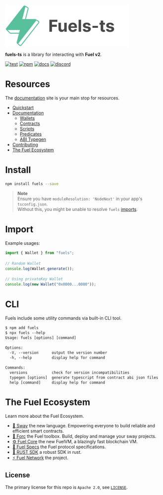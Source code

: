 <picture>
    <source media="(prefers-color-scheme: dark)" srcset="https://raw.githubusercontent.com/FuelLabs/fuels-ts/master/docs/assets/fuels-ts-logo-dark.png">
    <img alt="Fuels-ts SDK logo" width="400px" src="https://raw.githubusercontent.com/FuelLabs/fuels-ts/master/docs/assets/fuels-ts-logo-light.png">
</picture>

**fuels-ts** is a library for interacting with **Fuel v2**.

[![test](https://github.com/FuelLabs/fuels-ts/actions/workflows/test.yaml/badge.svg)](https://github.com/FuelLabs/fuels-ts/actions/workflows/test.yaml)
[![npm](https://img.shields.io/npm/v/fuels)](https://www.npmjs.com/package/fuels)
[![docs](https://img.shields.io/badge/docs-fuels.ts-brightgreen.svg?style=flat)](https://fuellabs.github.io/fuels-ts/)
[![discord](https://img.shields.io/badge/chat%20on-discord-orange?&logo=discord&logoColor=ffffff&color=7389D8&labelColor=6A7EC2)](https://discord.gg/xfpK4Pe)

# Resources

The [documentation](https://fuellabs.github.io/fuels-ts) site is your main stop for resources.

- [Quickstart](https://fuellabs.github.io/fuel-docs/master/quickstart/developer-quickstart.html)
- [Documentation](https://fuellabs.github.io/fuels-ts)
  - [Wallets](https://fuellabs.github.io/fuels-ts/guide/wallets/)
  - [Contracts](https://fuellabs.github.io/fuels-ts/guide/contracts/interacting-with-contracts.html)
  - [Scripts](https://fuellabs.github.io/fuels-ts/guide/scripts/)
  - [Predicates](https://fuellabs.github.io/fuels-ts/guide/predicates/)
  - [ABI Typegen](https://fuellabs.github.io/fuels-ts/guide/abi-typegen/)
- [Contributing](https://github.com/FuelLabs/fuels-ts/blob/master/CONTRIBUTING.md)
- [The Fuel Ecosystem](#the-fuel-ecosystem)

# Install

```sh
npm install fuels --save
```

> **Note**<br/>
> Ensure you have `moduleResolution: 'NodeNext'` in your app's `tsconfig.json`.<br/>
> Without this, you might be unable to resolve `fuels` [imports](https://github.com/FuelLabs/fuels-ts/blob/master/packages/fuels/package.json#L12-L23).

# Import

Example usages:

```ts
import { Wallet } from "fuels";

// Random Wallet
console.log(Wallet.generate());

// Using privateKey Wallet
console.log(new Wallet("0x0000...0000"));
```

# CLI

Fuels include some utility commands via built-in CLI tool.

```console
$ npm add fuels
$ npx fuels --help
Usage: fuels [options] [command]

Options:
  -V, --version      output the version number
  -h, --help         display help for command

Commands:
  versions           check for version incompatibilities
  typegen [options]  generate typescript from contract abi json files
  help [command]     display help for command
```

# The Fuel Ecosystem

Learn more about the Fuel Ecosystem.

- [🌴 Sway](https://fuellabs.github.io/sway/) the new language. Empowering everyone to build reliable and efficient smart contracts.
- [🧰 Forc](https://fuellabs.github.io/sway/v0.30.1/forc/index.html) the Fuel toolbox. Build, deploy and manage your sway projects.
- [⚙️ Fuel Core](https://github.com/FuelLabs/fuel-core) the new FuelVM, a blazingly fast blockchain VM.
- [🔗 Fuel Specs](https://github.com/FuelLabs/fuel-specs) the Fuel protocol specifications.
- [🦀 RUST SDK](https://github.com/FuelLabs/fuels-rs) a robust SDK in rust.
- [⚡ Fuel Network](https://fuel.network/) the project.

## License

The primary license for this repo is `Apache 2.0`, see [`LICENSE`](https://github.com/FuelLabs/fuels-ts/blob/master/LICENSE).

